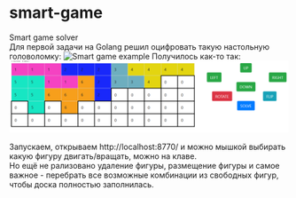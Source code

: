 # smart-game
Smart game solver<br>
Для первой задачи на Golang решил оцифровать такую настольную головоломку:
![Smart game example](https://cdn.mosigra.ru/mosigra.product.main/540/771/DSC_2908_800x500.jpg)
Получилось как-то так:
![Screenshot](https://github.com/demisang/smart-game/raw/master/screenshot.png)

Запускаем, открываем http://localhost:8770/ и можно мышкой выбирать какую фигуру двигать/вращать, можно на клаве.<br>
Но ещё не рализовано удаление фигуры, размещение фигуры и самое важное - перебрать все возможные комбинации
из свободных фигур, чтобы доска полностью заполнилась.